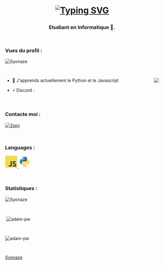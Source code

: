 <h1 align="center">
  
[![Typing SVG](https://readme-typing-svg.herokuapp.com?font=Architects+Daughter&size=26&color=%ABD2615&center=true&vCenter=true&lines=Salut%2C+C'est+Syoma!;Apprenti+Développeur;Etudiant+en+Informatique;Supporteur+Open-Source)](https://git.io/typing-svg)
</h1>

<h3 align="center">Etudiant en Informatique 🌟.</h3>


<br>

<p align="right"> <h3>Vues du profil :</h3> <img src="https://komarev.com/ghpvc/?username=Syonaze&label=Profile%20views&color=0e75b6&style=flat"
    alt="Syonaze"/> 
  </p>

<br>

<p><img align="right" src="https://media.giphy.com/media/z5iCvo1oCbqt7ukMQs/giphy.gif" /></p>


- 🌱 J'apprends actuellement le Python et le Javascript

- ⚡ Discord : 

<br>

<h3 align="left">Contacte moi :</h3>
<p align="left">
  <a href="https://instagram.com/anto.0824"target="blank"><img align="center"
      src="https://raw.githubusercontent.com/rahuldkjain/github-profile-readme-generator/master/src/images/icons/Social/instagram.svg"
      alt="2spy" height="30" width="40" /></a>
</p>

<br>


<h3 align="left">Languages :</h3>
<p align="left"> <a href="https://developer.mozilla.org/en-US/docs/Web/JavaScript" target="_blank" rel="noreferrer"> <img src="https://raw.githubusercontent.com/devicons/devicon/master/icons/javascript/javascript-original.svg" alt="javascript" width="40" height="40"/> </a> <a href="https://www.python.org" target="_blank" rel="noreferrer"> <img src="https://raw.githubusercontent.com/devicons/devicon/master/icons/python/python-original.svg" alt="python" width="40" height="40"/> </a> </p>

<br>

<h3>Statistiques :</h3>
<p><img align="center"
    src="https://github-readme-stats.vercel.app/api/top-langs?username=Syonaze&show_icons=true&locale=en&bg_color=0d1117&text_color=ffffff&layout=compact"
    alt="Syonaze" 
    bg_color=#808080/></p>

<br>

<p>&nbsp;<img align="center" src="https://github-readme-stats.vercel.app/api?username=Syonaze&show_icons=true&locale=en&bg_color=0d1117&text_color=ffffff&repo=convoychat"
    alt="adam-pw" /></p>

<br>

<p><img align="center" src="https://github-readme-streak-stats.herokuapp.com/?user=Syonaze&theme=dark&background=0d1117&date_format=M%20j%5B%2C%20Y%5D" alt="adam-pw" /></p>
      
<p align="left"> <a href="https://twitter.com/" target="blank"><img
      src="https://img.shields.io/twitter/follow/?logo=twitter&style=for-the-badge" alt="" /></a> </p>

[Syonaze](https://github.com/2spy)

